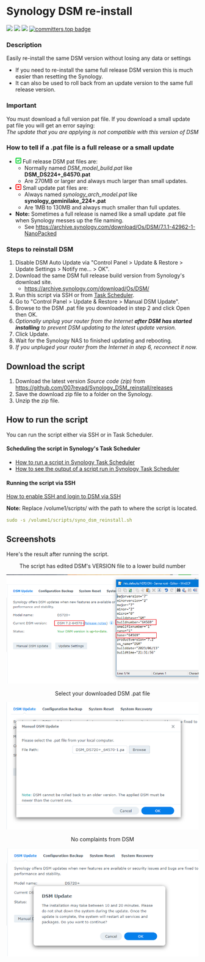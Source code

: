 # Synology DSM re-install

<a href="https://github.com/007revad/Synology_DSM_reinstall/releases"><img src="https://img.shields.io/github/release/007revad/Synology_DSM_reinstall.svg"></a>
<a href="https://hits.seeyoufarm.com"><img src="https://hits.seeyoufarm.com/api/count/incr/badge.svg?url=https%3A%2F%2Fgithub.com%2F007revad%2FDSM_reinstallh&count_bg=%2379C83D&title_bg=%23555555&icon=&icon_color=%23E7E7E7&title=views&edge_flat=false"/></a>
[![](https://img.shields.io/static/v1?label=Sponsor&message=%E2%9D%A4&logo=GitHub&color=%23fe8e86)](https://github.com/sponsors/007revad)
[![committers.top badge](https://user-badge.committers.top/australia/007revad.svg)](https://user-badge.committers.top/australia/007revad)

### Description

Easily re-install the same DSM version without losing any data or settings

  - If you need to re-install the same full release DSM version this is much easier than resetting the Synology.
  - It can also be used to roll back from an update version to the same full release version.

### Important

You must download a full version pat file. If you download a small update pat file you will get an error saying: <br> *The update that you are applying is not compatible with this version of DSM*

### How to tell if a .pat file is a full release or a small update

  - <img src="images/tick.svg" width="15" height="15"> Full release DSM pat files are:
    - Normally named *DSM_model_build.pat* like **DSM_DS224+_64570.pat**
    - Are 270MB or larger and always much larger than small updates.
  - <img src="images/cross.svg" width="15" height="15"> Small update pat files are:
    - Always named *synology_arch_model.pat* like **synology_geminilake_224+.pat**
    - Are 1MB to 130MB and always much smaller than full updates.
  - **Note:** Sometimes a full release is named like a small update .pat file when Synology messes up the file naming.
    - See https://archive.synology.com/download/Os/DSM/7.1.1-42962-1-NanoPacked

### Steps to reinstall DSM

1. Disable DSM Auto Update via "Control Panel > Update & Restore > Update Settings > Notify me... > OK".
2. Download the same DSM full release build version from Synology's download site.
    - https://archive.synology.com/download/Os/DSM/ 
4. Run this script via SSH or from <a href=how_to_run_from_scheduler.md/>Task Scheduler</a>.
5. Go to "Control Panel > Update & Restore > Manual DSM Update".
6. Browse to the DSM .pat file you downloaded in step 2 and click Open then OK.
7. *Optionally unplug your router from the Internet **after DSM has started installing** to prevent DSM updating to the latest update version.*
8. Click Update.
9. Wait for the Synology NAS to finished updating and rebooting.
10. *If you unpluged your router from the Internet in step 6, reconnect it now.*

## Download the script

1. Download the latest version _Source code (zip)_ from https://github.com/007revad/Synology_DSM_reinstall/releases
2. Save the download zip file to a folder on the Synology.
3. Unzip the zip file.

## How to run the script

You can run the script either via SSH or in Task Scheduler.

#### Scheduling the script in Synology's Task Scheduler

- <a href=how_to_run_from_scheduler.md/>How to run a script in Synology Task Scheduler</a> 
- <a href=how_to_see_output_in_scheduler.md>How to see the output of a script run in Synology Task Scheduler</a>

#### Running the script via SSH

[How to enable SSH and login to DSM via SSH](https://kb.synology.com/en-global/DSM/tutorial/How_to_login_to_DSM_with_root_permission_via_SSH_Telnet)

**Note:** Replace /volume1/scripts/ with the path to where the script is located.
```YAML
sudo -s /volume1/scripts/syno_dsm_reinstall.sh
```

## Screenshots

Here's the result after running the script.

<p align="center">The script has edited DSM's VERSION file to a lower build number</p>
<p align="center"><img src="/images/reinstall_dsm_step-1.png"></p>

<p align="center">Select your downloaded DSM .pat file</p>
<p align="center"><img src="/images/reinstall_dsm_step-2.png"></p>

<p align="center">No complaints from DSM</p>
<p align="center"><img src="/images/reinstall_dsm_step-3.png"></p>
